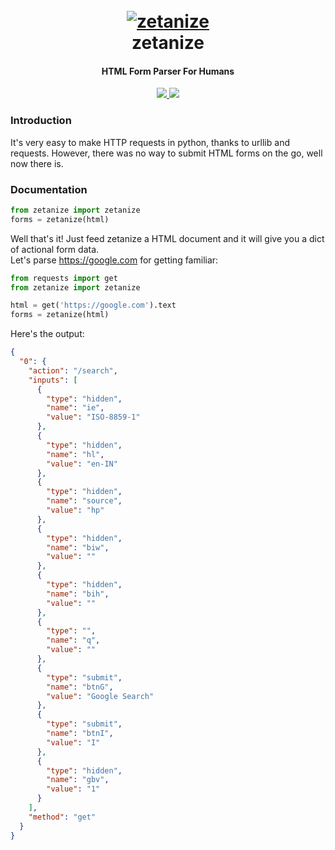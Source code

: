 <h1 align="center">
  <br>
  <a href="https://github.com/s0md3v/zetanize"><img src="https://image.ibb.co/i9w7Fq/zetanize-logo.png" alt="zetanize"></a>
  <br>
  zetanize
  <br>
</h1>

<h4 align="center">HTML Form Parser For Humans</h4>

<p align="center">
  <a href="https://github.com/s0md3v/zetanize/releases">
    <img src="https://img.shields.io/github/release/s0md3v/zetanize.svg">
  </a>
  <a href="https://github.com/s0md3v/zetanize/issues?q=is%3Aissue+is%3Aclosed">
      <img src="https://img.shields.io/github/issues-closed-raw/s0md3v/zetanize.svg">
  </a>
</p>

### Introduction
It's very easy to make HTTP requests in python, thanks to urllib and requests. However, there was no way to submit HTML forms on the go, well now there is.

### Documentation
```python
from zetanize import zetanize
forms = zetanize(html)
```

Well that's it! Just feed zetanize a HTML document and it will give you a dict of actional form data.<br>
Let's parse https://google.com for getting familiar:
```python
from requests import get
from zetanize import zetanize

html = get('https://google.com').text
forms = zetanize(html)
```

Here's the output:

```json
{
  "0": {
    "action": "/search", 
    "inputs": [
      {
        "type": "hidden", 
        "name": "ie", 
        "value": "ISO-8859-1"
      }, 
      {
        "type": "hidden", 
        "name": "hl", 
        "value": "en-IN"
      }, 
      {
        "type": "hidden", 
        "name": "source", 
        "value": "hp"
      }, 
      {
        "type": "hidden", 
        "name": "biw", 
        "value": ""
      }, 
      {
        "type": "hidden", 
        "name": "bih", 
        "value": ""
      }, 
      {
        "type": "", 
        "name": "q", 
        "value": ""
      }, 
      {
        "type": "submit", 
        "name": "btnG", 
        "value": "Google Search"
      }, 
      {
        "type": "submit", 
        "name": "btnI", 
        "value": "I"
      }, 
      {
        "type": "hidden", 
        "name": "gbv", 
        "value": "1"
      }
    ], 
    "method": "get"
  }
}
```
